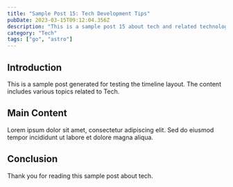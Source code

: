 ```yaml
---
title: "Sample Post 15: Tech Development Tips"
pubDate: 2023-03-15T09:12:04.356Z
description: "This is a sample post 15 about tech and related technologies. Learn about best practices and modern development techniques."
category: "Tech"
tags: ["go", "astro"]
---
```


## Introduction

This is a sample post generated for testing the timeline layout. The content includes various topics related to Tech.

## Main Content

Lorem ipsum dolor sit amet, consectetur adipiscing elit. Sed do eiusmod tempor incididunt ut labore et dolore magna aliqua.

## Conclusion

Thank you for reading this sample post about tech.
